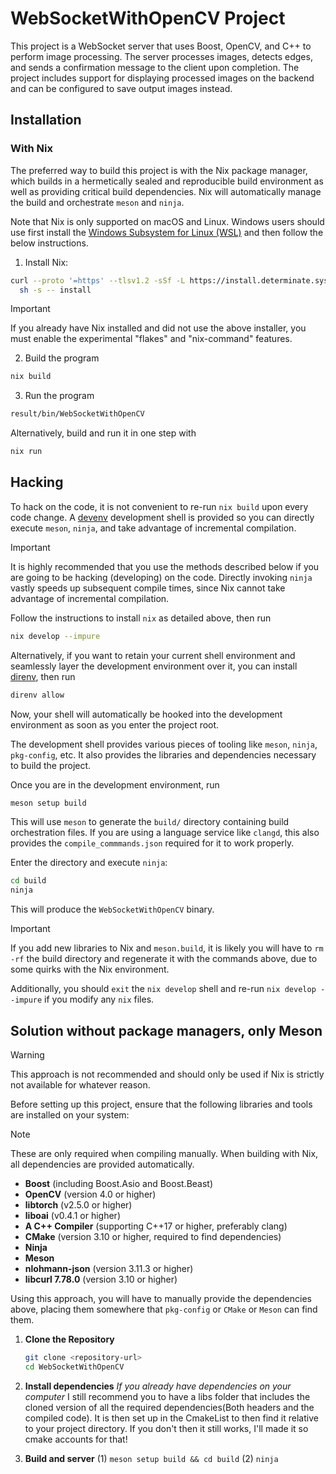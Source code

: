 # WebSocketWithOpenCV Project

This project is a WebSocket server that uses Boost, OpenCV, and C++ to perform
image processing. The server processes images, detects edges, and sends a
confirmation message to the client upon completion. The project includes
support for displaying processed images on the backend and can be configured to
save output images instead.

## Installation

### With Nix

The preferred way to build this project is with the Nix package manager, which
builds in a hermetically sealed and reproducible build environment as well as
providing critical build dependencies. Nix will automatically manage the build
and orchestrate `meson` and `ninja`.

Note that Nix is only supported on macOS and Linux. Windows users should use
first install the [Windows Subsystem for Linux
(WSL)](https://learn.microsoft.com/en-us/windows/wsl/install) and then follow
the below instructions.

1. Install Nix:

```bash
curl --proto '=https' --tlsv1.2 -sSf -L https://install.determinate.systems/nix | \
  sh -s -- install
```

> [!IMPORTANT]
> If you already have Nix installed and did not use the above installer, you
> must enable the experimental "flakes" and "nix-command" features.

2. Build the program

```bash
nix build
```

3. Run the program

```bash
result/bin/WebSocketWithOpenCV
```

Alternatively, build and run it in one step with

```bash
nix run
```

## Hacking

To hack on the code, it is not convenient to re-run `nix build` upon every code
change. A [devenv](https://devenv.sh/) development shell is provided so you can
directly execute `meson`, `ninja`, and take advantage of incremental
compilation.

> [!IMPORTANT]
> It is highly recommended that you use the methods described below if you are
> going to be hacking (developing) on the code. Directly invoking `ninja`
> vastly speeds up subsequent compile times, since Nix cannot take advantage of
> incremental compilation.

Follow the instructions to install `nix` as detailed above, then run

```bash
nix develop --impure
```

Alternatively, if you want to retain your current shell environment and
seamlessly layer the development environment over it, you can install
[direnv](https://direnv.net/), then run

```bash
direnv allow
```

Now, your shell will automatically be hooked into the development environment
as soon as you enter the project root.

The development shell provides various pieces of tooling like `meson`, `ninja`,
`pkg-config`, etc. It also provides the libraries and dependencies necessary to
build the project.

Once you are in the development environment, run

```bash
meson setup build
```

This will use `meson` to generate the `build/` directory containing build
orchestration files. If you are using a language service like `clangd`, this
also provides the `compile_commmands.json` required for it to work properly.

Enter the directory and execute `ninja`:

```bash
cd build
ninja
```

This will produce the `WebSocketWithOpenCV` binary.

> [!IMPORTANT]
> If you add new libraries to Nix and `meson.build`, it is likely you will have
> to `rm -rf` the build directory and regenerate it with the commands above,
> due to some quirks with the Nix environment.
>
> Additionally, you should `exit` the `nix develop` shell and re-run `nix
develop --impure` if you modify any `nix` files.

## Solution without package managers, only Meson

> [!WARNING]
> This approach is not recommended and should only be used if Nix is strictly not
> available for whatever reason.

Before setting up this project, ensure that the following libraries and tools
are installed on your system:

> [!NOTE]
> These are only required when compiling manually. When building with Nix, all
> dependencies are provided automatically.

- **Boost** (including Boost.Asio and Boost.Beast)
- **OpenCV** (version 4.0 or higher)
- **libtorch** (v2.5.0 or higher)
- **liboai** (v0.4.1 or higher)
- **A C++ Compiler** (supporting C++17 or higher, preferably clang)
- **CMake** (version 3.10 or higher, required to find dependencies)
- **Ninja**
- **Meson**
- **nlohmann-json** (version 3.11.3 or higher)
- **libcurl 7.78.0** (version 3.10 or higher)

Using this approach, you will have to manually provide the dependencies above,
placing them somewhere that `pkg-config` or `CMake` or `Meson` can find them.

1. **Clone the Repository**

   ```bash
   git clone <repository-url>
   cd WebSocketWithOpenCV

   ```

2. **Install dependencies** _If you already have dependencies on your computer_
   I still recommend you to have a libs folder that includes the cloned version
   of all the required dependencies(Both headers and the compiled code). It is
   then set up in the CmakeList to then find it relative to your project
   directory. If you don't then it still works, I'll made it so cmake accounts
   for that!

3. **Build and server**
   (1) `meson setup build && cd build`
   (2) `ninja`
